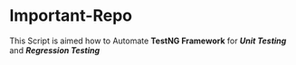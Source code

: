 # Important-Repo

This Script is aimed how to Automate **TestNG Framework** for ***Unit Testing*** and ***Regression Testing***


